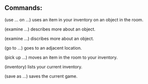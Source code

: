 ## Commands:

(use ... on ...) uses an item in your inventory on an object in the room.

(examine ...) describes more about an object.

(examine ...) discribes more about an object.

(go to ...) goes to an adjacent location.

(pick up ...) moves an item in the room to your inventory.

(inventory) lists your current inventory.

(save as ...) saves the current game.
